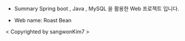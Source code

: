 - Summary Spring boot , Java , MySQL 을 활용한 Web 프로젝트 입니다.

- Web name: Roast Bean


< Copyrighted by sangwonKim7 >
